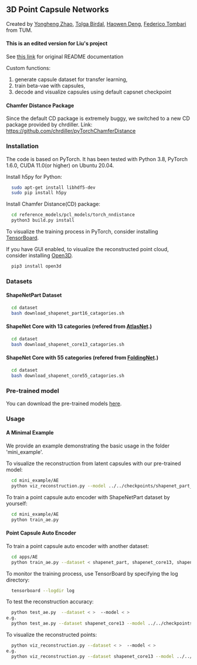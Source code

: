 

## 3D Point Capsule Networks
Created by <a href="http://campar.in.tum.de/Main/YongHengZhao" target="_blank">Yongheng Zhao</a>, <a href="http://campar.in.tum.de/Main/TolgaBirdal" target="_blank">Tolga Birdal</a>, <a href="http://campar.in.tum.de/Main/HaowenDeng" target="_blank">Haowen Deng</a>, <a href="http://campar.in.tum.de/Main/FedericoTombari" target="_blank">Federico Tombari </a> from TUM.

#### This is an edited version for Liu's project

See <a href="https://github.com/yongheng1991/3D-point-capsule-networks" target="_blank">this link</a> for original README documentation

Custom functions: 
1. generate capsule dataset for transfer learning, 
2. train beta-vae with capsules, 
3. decode and visualize capsules using default capsnet checkpoint

#### Chamfer Distance Package
Since the default CD package is extremely buggy, we switched to a new CD package provided by chrdiller.
Link: https://github.com/chrdiller/pyTorchChamferDistance


### Installation

The code is based on PyTorch. It has been tested with Python 3.8, PyTorch 1.6.0, CUDA 11.0(or higher) on Ubuntu 20.04.


Install h5py for Python:
```bash
  sudo apt-get install libhdf5-dev
  sudo pip install h5py
```

Install Chamfer Distance(CD) package:
```bash
  cd reference_models/pcl_models/torch_nndistance
  python3 build.py install
```


To visualize the training process in PyTorch, consider installing  <a href="https://github.com/yunjey/pytorch-tutorial/tree/master/tutorials/04-utils/tensorboard" target="_blank">TensorBoard</a>.

If you have GUI enabled, to visualize the reconstructed point cloud, consider installing <a href="http://www.open3d.org/docs/getting_started.html" target="_blank">Open3D</a>.
```bash
  pip3 install open3d
```

### Datasets

#### ShapeNetPart Dataset
```bash
  cd dataset
  bash download_shapenet_part16_catagories.sh
```
#### ShapeNet Core with 13 categories (refered from <a href="https://github.com/ThibaultGROUEIX/AtlasNet" target="_blank">AtlasNet</a>.)
```bash
  cd dataset
  bash download_shapenet_core13_catagories.sh
```
#### ShapeNet Core with 55 categories (refered from <a href="http://www.merl.com/research/license#FoldingNet" target="_blank">FoldingNet</a>.)
```bash
  cd dataset
  bash download_shapenet_core55_catagories.sh
```

### Pre-trained model
You can download the pre-trained models <a href="https://drive.google.com/drive/folders/1XgYWPjAFgn4Vdzm3AjWnGJYFS6Ho9pm5?usp=sharing" target="_blank">here</a>.


### Usage
#### A Minimal Example

We provide an example demonstrating the basic usage in the folder 'mini_example'. 

To visualize the reconstruction from latent capsules with our pre-trained model:
```bash
  cd mini_example/AE
  python viz_reconstruction.py --model ../../checkpoints/shapenet_part_dataset_ae_200.pth
```

To train a point capsule auto encoder with ShapeNetPart dataset by yourself:
```bash
  cd mini_example/AE
  python train_ae.py
```
#### Point Capsule Auto Encoder

To train a point capsule auto encoder with another dataset:
```bash
  cd apps/AE
  python train_ae.py --dataset < shapenet_part, shapenet_core13, shapenet_core55 >
```

To monitor the training process, use TensorBoard by specifying the log directory:
```bash
  tensorboard --logdir log
```
To test the reconstruction accuracy:
```bash
  python test_ae.py  --dataset < >  --model < >
e.g. 
  python test_ae.py --dataset shapenet_core13 --model ../../checkpoints/shapenet_core13_dataset_ae_230.pth
```

To visualize the reconstructed points:
```bash
  python viz_reconstruction.py --dataset < >  --model < >
e.g. 
  python viz_reconstruction.py --dataset shapenet_core13 --model ../../checkpoints/shapenet_core13_dataset_ae_230.pth
```


